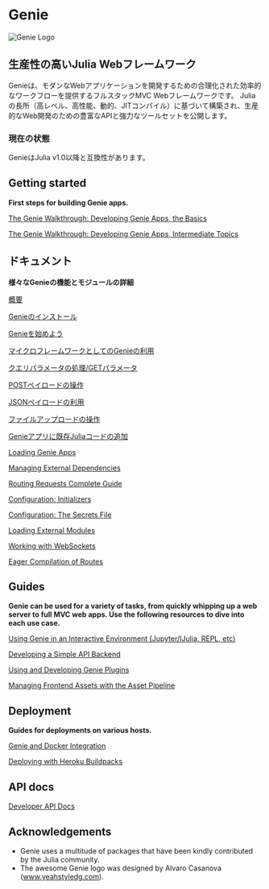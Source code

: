# Genie

![Genie Logo](content/img/genie_logo.png)

## 生産性の高いJulia Webフレームワーク

Genieは、モダンなWebアプリケーションを開発するための合理化された効率的なワークフローを提供するフルスタックMVC Webフレームワークです。 Juliaの長所（高レベル、高性能、動的、JITコンパイル）に基づいて構築され、生産的なWeb開発のための豊富なAPIと強力なツールセットを公開します。

### 現在の状態

GenieはJulia v1.0以降と互換性があります。

## Getting started

**First steps for building Genie apps.**

[The Genie Walkthrough: Developing Genie Apps, the Basics](guides/Working_With_Genie_Apps.md)

[The Genie Walkthrough: Developing Genie Apps, Intermediate Topics](guides/Working_With_Genie_Apps_Intermediary_Topics.md)

## ドキュメント

**様々なGenieの機能とモジュールの詳細**

[概要](ja/documentation/1--Overview.md)

[Genieのインストール](ja/documentation/2--Installing_Genie.md)

[Genieを始めよう](ja/documentation/3--Getting_Started.md)

[マイクロフレームワークとしてのGenieの利用](ja/documentation/4--Developing_Web_Services.md)

[クエリパラメータの処理/GETパラメータ](ja/documentation/5--Handling_Query_Params.md)

[POSTペイロードの操作](ja/documentation/6--Working_with_POST_Payloads.md)

[JSONペイロードの利用](ja/documentation/7--Using_JSON_Payloads.md)

[ファイルアップロードの操作](ja/documentation/8--Handling_File_Uploads.md)

[Genieアプリに既存Juliaコードの追加](ja/documentation/9--Publishing_Your_Julia_Code_Online_With_Genie_Apps.md)

[Loading Genie Apps](documentation/10--Loading_Genie_Apps.md)

[Managing External Dependencies](documentation/11--Managing_External_Packages.md)

[Routing Requests Complete Guide](documentation/12--Advanced_Routing_Techniques.md)

[Configuration: Initializers](documentation/13--Initializers.md)

[Configuration: The Secrets File](documentation/14--The_Secrets_File.md)

[Loading External Modules](documentation/15--The_Lib_Folder.md)

[Working with WebSockets](documentation/17--Working_with_Web_Sockets.md)

[Eager Compilation of Routes](documentation/80--Force_Compiling_Routes.md)

## Guides

**Genie can be used for a variety of tasks, from quickly whipping up a web server to full MVC web apps. Use the following resources to dive into each use case.**

[Using Genie in an Interactive Environment (Jupyter/IJulia, REPL, etc)](guides/Interactive_environment.md)

[Developing a Simple API Backend](guides/Simple_API_backend.md)

[Using and Developing Genie Plugins](guides/Genie_Plugins.md)

[Managing Frontend Assets with the Asset Pipeline](guides/Frontend_assets.md)

## Deployment

**Guides for deployments on various hosts.**

[Genie and Docker Integration](documentation/16--Using_Genie_With_Docker.md)

[Deploying with Heroku Buildpacks](documentation/90--Deploying_With_Heroku_Buildpacks.md)

## API docs

[Developer API Docs](documentation/API)

## Acknowledgements

* Genie uses a multitude of packages that have been kindly contributed by the Julia community.
* The awesome Genie logo was designed by Alvaro Casanova (www.yeahstyledg.com).
